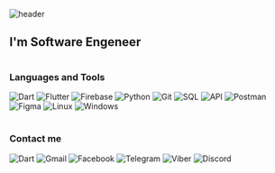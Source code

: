![header](assets/coder.gif)

## I'm Software Engeneer

#

### Languages and Tools
![Dart](https://img.shields.io/badge/Dart-1E2621?style=for-the-badge&logo=dart&logoColor=055A9C)
![Flutter](https://img.shields.io/badge/Flutter-1E2621?style=for-the-badge&logo=flutter&logoColor=45D1FD)
![Firebase](https://img.shields.io/badge/Firebase-1E2621?style=for-the-badge&logo=firebase&logoColor=FFCA2A)
![Python](https://img.shields.io/badge/Python-1E2621?style=for-the-badge&logo=python&logoColor=FFDF5A)
![Git](https://img.shields.io/badge/Git-1E2621?style=for-the-badge&logo=git&logoColor=F54D27)
![SQL](https://img.shields.io/badge/SQL-1E2621?style=for-the-badge&logo=mysql&logoColor=F29111)
![API](https://img.shields.io/badge/API-1E2621?style=for-the-badge&logo=google&logoColor=34A853)
![Postman](https://img.shields.io/badge/Postman-1E2621?style=for-the-badge&logo=postman&logoColor=FF6C37)
![Figma](https://img.shields.io/badge/Figma-1E2621?style=for-the-badge&logo=figma&logoColor=A058FE)
![Linux](https://img.shields.io/badge/Linux-1E2621?style=for-the-badge&logo=linux&logoColor=FBFBF9)
![Windows](https://img.shields.io/badge/Windows-1E2621?style=for-the-badge&logo=microsoft&logoColor=A058FE)

#

### Contact me
![Dart](https://img.shields.io/badge/Instagram-1E2621?style=for-the-badge&logo=instagram&logoColor=FD2E6F)
![Gmail](https://img.shields.io/badge/Gmail-1E2621?style=for-the-badge&logo=gmail&logoColor=34A853)
![Facebook](https://img.shields.io/badge/Facebook-1E2621?style=for-the-badge&logo=Facebook&logoColor=3A5793)
![Telegram](https://img.shields.io/badge/Telegram-1E2621?style=for-the-badge&logo=telegram&logoColor=289CCF)
![Viber](https://img.shields.io/badge/Viber-1E2621?style=for-the-badge&logo=viber&logoColor=795098)
![Discord](https://img.shields.io/badge/Discord-1E2621?style=for-the-badge&logo=discord&logoColor=6F85D5)
